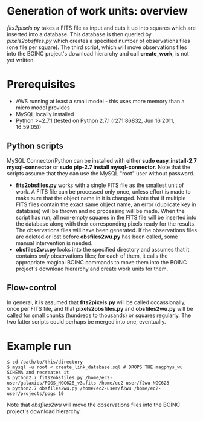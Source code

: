 # Generation of work units: overview

*fits2pixels.py* takes a FITS file as input and cuts it up into squares which are inserted into a database.
This database is then queried by *pixels2obsfiles.py* which creates a specified number of observations files (one file per square).
The third script, which will move observations files into the BOINC project's download hierarchy and call **create_work**, is not yet written.

# Prerequisites

* AWS running at least a small model - this uses more memory than a micro model provides
* MySQL locally installed
* Python >=2.7.1 (tested on Python 2.7.1 (r271:86832, Jun 16 2011, 16:59:05))

## Python scripts

MySQL Connector/Python can be installed with either **sudo easy_install-2.7 mysql-connector** or **sudo pip-2.7 install mysql-connector**.
Note that the scripts assume that they can use the MySQL "root" user without password.

* **fits2obsfiles.py** works with a single FITS file as the smallest unit of work.
A FITS file can be processed only once, unless effort is made to make sure that the object name in it is changed.
Note that if multiple FITS files contain the exact same object name, an error (duplicate key in database) will be thrown and no processing will be made.
When the script has run, all non-empty squares in the FITS file will be inserted into the database along with their corresponding pixels ready for the results.
The observations files will have been generated. If the observations files are deleted or lost before **obsfiles2wu.py** has been called, some manual intervention is needed.
* **obsfiles2wu.py** looks into the specified directory and assumes that it contains *only* observations files; for each of them, it calls the appropriate magical BOINC commands to move them into the BOINC project's download hierarchy and create work units for them.

## Flow-control

In general, it is assumed that **fits2pixels.py** will be called occassionally, once per FITS file, and that **pixels2obsfiles.py** and **obsfiles2wu.py** will be called for small chunks (hundreds to thousands) or squares regularly.
The two latter scripts could perhaps be merged into one, eventually.

# Example run

    $ cd /path/to/this/directory
    $ mysql -u root < create_link_database.sql # DROPS THE magphys_wu SCHEMA and recreates it
    $ python2.7 fits2obsfiles.py /home/ec2-user/galaxies/POGS_NGC628_v3.fits /home/ec2-user/f2wu NGC628
    $ python2.7 obsfiles2wu.py /home/ec2-user/f2wu /home/ec2-user/projects/pogs 10

Note that *obsfiles2wu* will move the observations files into the BOINC project's download hierarchy.

